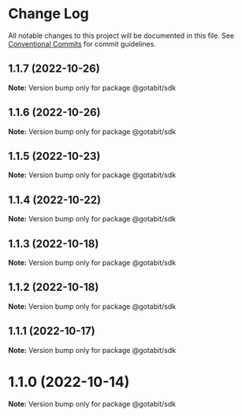 # Change Log

All notable changes to this project will be documented in this file.
See [Conventional Commits](https://conventionalcommits.org) for commit guidelines.

## 1.1.7 (2022-10-26)

**Note:** Version bump only for package @gotabit/sdk





## 1.1.6 (2022-10-26)

**Note:** Version bump only for package @gotabit/sdk





## 1.1.5 (2022-10-23)

**Note:** Version bump only for package @gotabit/sdk





## 1.1.4 (2022-10-22)

**Note:** Version bump only for package @gotabit/sdk





## 1.1.3 (2022-10-18)

**Note:** Version bump only for package @gotabit/sdk





## 1.1.2 (2022-10-18)

**Note:** Version bump only for package @gotabit/sdk





## 1.1.1 (2022-10-17)

**Note:** Version bump only for package @gotabit/sdk





# 1.1.0 (2022-10-14)

**Note:** Version bump only for package @gotabit/sdk
